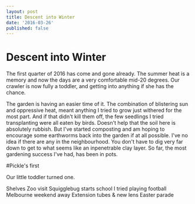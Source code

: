 ```yaml
---
layout: post
title: Descent into Winter
date: '2016-03-26'
published: false
---
```

# Descent into Winter

The first quarter of 2016 has come and gone already. The summer heat is a memory and now the days are a very comfortable mid-20 degrees. Our crawler is now fully a toddler, and getting into anything if she has the chance.

The garden is having an easier time of it. The combination of blistering sun and oppressive heat, meant anything I tried to grow just withered for the most part. And if that didn't kill them off, the few seedlings I tried transplanting were all eaten by birds. Doesn't help that the soil here is absolutely rubbish. But I've started composting and am hoping to encourage some earthworms back into the garden if at all possible. I've no idea if there are any in the neighbourhood. You don't have to dig very far down to get to what seems like an inpenetrable clay layer.
So far, the most gardening success I've had, has been in pots.

#Pickle's first

Our little toddler turned one.

Shelves
Zoo visit
Squigglebug starts school
I tried playing football
Melbourne weekend away
Extension tubes & new lens
Easter parade


